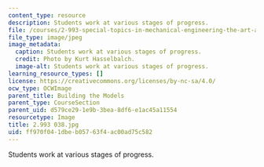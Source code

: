 ```yaml
---
content_type: resource
description: Students work at various stages of progress.
file: /courses/2-993-special-topics-in-mechanical-engineering-the-art-and-science-of-boat-design-january-iap-2007/ff970f041dbeb05763f4ac00ad75c582_2993038.jpg
file_type: image/jpeg
image_metadata:
  caption: Students work at various stages of progress.
  credit: Photo by Kurt Hasselbalch.
  image-alt: Students work at various stages of progress.
learning_resource_types: []
license: https://creativecommons.org/licenses/by-nc-sa/4.0/
ocw_type: OCWImage
parent_title: Building the Models
parent_type: CourseSection
parent_uid: d579ce29-1e9b-3bea-8df6-e1ac45a11554
resourcetype: Image
title: 2.993 038.jpg
uid: ff970f04-1dbe-b057-63f4-ac00ad75c582
---
```

Students work at various stages of progress.